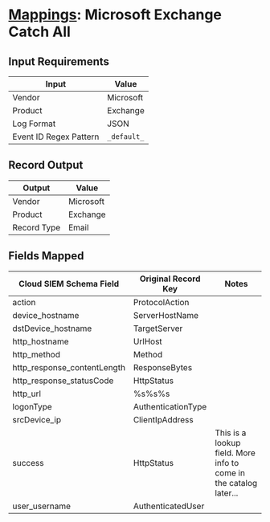 # [Mappings](README.md): Microsoft Exchange Catch All

## Input Requirements

|Input|Value|
|-----|-----|
|Vendor|Microsoft|
|Product|Exchange|
|Log Format|JSON|
|Event ID Regex Pattern|`_default_`|

## Record Output

|Output|Value|
|------|-----|
|Vendor|Microsoft|
|Product|Exchange|
|Record Type|Email|

## Fields Mapped

|Cloud SIEM Schema Field|Original Record Key|Notes|
|-----------------------|-------------------|-----|
|action|ProtocolAction||
|device_hostname|ServerHostName||
|dstDevice_hostname|TargetServer||
|http_hostname|UrlHost||
|http_method|Method||
|http_response_contentLength|ResponseBytes||
|http_response_statusCode|HttpStatus||
|http_url|%s%s%s||
|logonType|AuthenticationType||
|srcDevice_ip|ClientIpAddress||
|success|HttpStatus|This is a lookup field. More info to come in the catalog later...|
|user_username|AuthenticatedUser||

